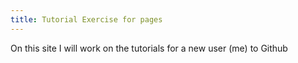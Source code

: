 ```yaml
---
title: Tutorial Exercise for pages
---
```

On this site I will work on the tutorials for a new user (me) to Github
